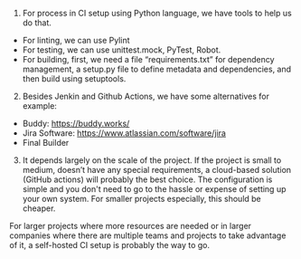 1.	For process in CI setup using Python language, we have tools to help us do that.
+ For linting, we can use Pylint
+ For testing, we can use unittest.mock, PyTest, Robot.
+ For building, first, we need a file “requirements.txt” for dependency management, a setup.py file to define metadata and dependencies, and then build using setuptools.

2.	Besides Jenkin and Github Actions, we have some alternatives for example: 
+ Buddy: https://buddy.works/ 
+ Jira Software: https://www.atlassian.com/software/jira
+ Final Builder

3.	It depends largely on the scale of the project.
If the project is small to medium, doesn’t have any special requirements, a cloud-based solution (GitHub actions) will probably the best choice. The configuration is simple and you don't need to go to the hassle or expense of setting up your own system. For smaller projects especially, this should be cheaper.

For larger projects where more resources are needed or in larger companies where there are multiple teams and projects to take advantage of it, a self-hosted CI setup is probably the way to go.
